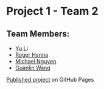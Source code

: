 # Project 1 - Team 2

## Team Members:

- [Yu Li](https://github.com/JackLi64842)
- [Roger Hanna](https://github.com/rogeryhanna)
- [Michael Nguyen](https://github.com/MikeykMike)
- [Guanlin Wang](https://github.com/GuanlinWang)

[Published project](https://jackli64842.github.io/cpsc349-project1/) on GitHub Pages
